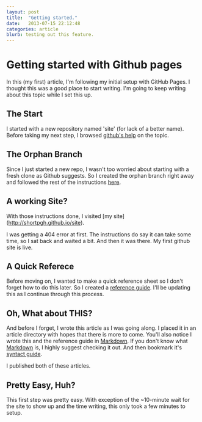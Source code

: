 ```yaml
---
layout: post
title:  "Getting started."
date:   2013-07-15 22:12:48
categories: article
blurb: testing out this feature.
---
```


# Getting started with Github pages

In this (my first) article, I'm following my initial setup with GitHub Pages. I
thought this was a good place to start writing. I'm going to keep writing about
this topic while I set this up.

## The Start

I started with a new repository named 'site' (for lack of a better name). Before
taking my next step, I browsed [github's
help](https://help.github.com/articles/creating-project-pages-manually://help.github.com/categories/20/articles)
on the topic.

## The Orphan Branch

Since I just started a new repo, I wasn't too worried about starting with a
fresh clone as Github suggests. So I created the orphan branch right away and followed the
rest of the instructions
[here](https://help.github.com/articles/creating-project-pages-manually).

## A working Site?

With those instructions done, I visited [my site] (http://shortpgh.github.io/site).

I was getting a 404 error at first. The instructions do say it can take some
time, so I sat back and waited a bit. And then it was there. My first github
site is live.

## A Quick Referece

Before moving on, I wanted to make a quick reference sheet so I don't forget how
to do this later. So I created a [reference guide](/reference/githup-pages.md).
I'll be updating this as I continue through this process.

## Oh, What about THIS?

And before I forget, I wrote this article as I was going along. I placed it in
an article directory with hopes that there is more to come. You'll also notice I
wrote this and the reference guide in [Markdown][md]. If you don't know what
[Markdown][md] is, I highly suggest checking it out. And then bookmark it's [syntact
guide][md-ref].

I published both of these articles.

## Pretty Easy, Huh?

This first step was pretty easy. With exception of the ~10-minute wait for the
site to show up and the time writing, this only took a few minutes to setup.

[md]: http://daringfireball.net/projects/markdown/
[md-ref]: http://daringfireball.net/projects/markdown/syntax
